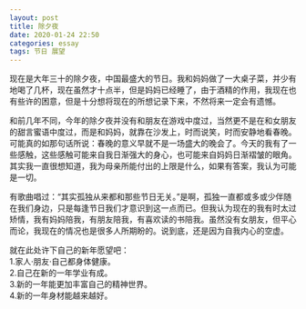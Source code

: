 ```yaml
---
layout: post
title: 除夕夜
date: 2020-01-24 22:50
categories: essay
tags: 节日 展望
---
```


现在是大年三十的除夕夜，中国最盛大的节日。我和妈妈做了一大桌子菜，并少有地喝了几杯，现在虽然才十点半，但是妈妈已经睡了，由于酒精的作用，我现在也有些许的困意，但是十分想将现在的所想记录下来，不然将来一定会有遗憾。

和前几年不同，今年的除夕夜并没有和朋友在游戏中度过，当然更不是在和女朋友的甜言蜜语中度过，而是和妈妈，就靠在沙发上，时而说笑，时而安静地看春晚。可能真的如那句话所说：春晚的意义早就不是一场盛大的晚会了。今天的我有了一些感触，这些感触可能来自我日渐强大的身心，也可能来自妈妈日渐褶皱的眼角。其实我一直很想知道，我为母亲所能付出的上限是什么，如果有答案，我认为可能是一切。

有歌曲唱过：“其实孤独从来都和那些节日无关。”是啊，孤独一直都或多或少伴随在我们身边，只是每逢节日我们才意识到这一点而已。但我认为现在的我有时太过矫情，我有妈妈陪我，有朋友陪我，有喜欢读的书陪我。虽然没有女朋友，但平心而论，我现在的情况也是很多人所期盼的。说到底，还是因为自我内心的空虚。

就在此处许下自己的新年愿望吧：<br/>
1.家人·朋友·自己都身体健康。<br/>
2.自己在新的一年学业有成。<br/>
3.新的一年能更加丰富自己的精神世界。<br/>
4.新的一年身材能越来越好。

